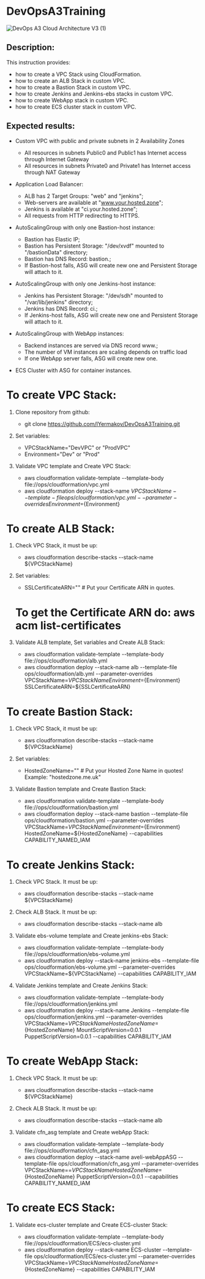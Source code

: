 # DevOpsA3Training

![DevOps A3 Cloud Architecture V3 (1)](https://user-images.githubusercontent.com/23032052/68381416-59976580-015a-11ea-8b66-5352442be2c7.png)


## Description:
This instruction provides:
  - how to create a VPC Stack using CloudFormation.
  - how to create an ALB Stack in custom VPC.
  - how to create a Bastion Stack in custom VPC.
  - how to create Jenkins and Jenkins-ebs stacks in custom VPC.
  - how to create WebApp stack in custom VPC.
  - how to create ECS cluster stack in custom VPC.


## Expected results:
- Custom VPC with public and private subnets in 2 Availability Zones
  * All resources in subnets Public0 and Public1 has Internet access through Internet Gateway
  * All resources in subnets Private0 and Private1 has Internet access through NAT Gateway

- Application Load Balancer:
  * ALB has 2 Target Groups: "web" and "jenkins";
  * Web-servers are available at "www.your.hosted.zone";
  * Jenkins is available at "ci.your.hosted.zone";
  * All requests from HTTP redirecting to HTTPS.

- AutoScalingGroup with only one Bastion-host instance:
  * Bastion has Elastic IP;
  * Bastion has Persistent Storage: "/dev/xvdf" mounted to "/bastionData" directory;
  * Bastion has DNS Record: bastion.<HostedZoneName>;
  * If Bastion-host falls, ASG will create new one and Persistent Storage will attach to it.

- AutoScalingGroup with only one Jenkins-host instance:
  * Jenkins has Persistent Storage: "/dev/sdh" mounted to "/var/lib/jenkins" directory;
  * Jenkins has DNS Record: ci.<HostedZoneName>;
  * If Jenkins-host falls, ASG will create new one and Persistent Storage will attach to it.

- AutoScalingGroup with WebApp instances:
  * Backend instances are served via DNS record www.<HostedZoneName>;
  * The number of VM instances are scaling depends on traffic load
  * If one WebApp server falls, ASG will create new one.

- ECS Cluster with ASG for container instances.

# To create VPC Stack:
1. Clone repository from github:
   - git clone https://github.com/IYermakov/DevOpsA3Training.git

2. Set variables:
   - VPCStackName="DevVPC" or "ProdVPC"
   - Environment="Dev" or "Prod"

3. Validate VPC template and Create VPC Stack:
   - aws cloudformation validate-template --template-body file://ops/cloudformation/vpc.yml
   - aws cloudformation deploy --stack-name ${VPCStackName} --template-file ops/cloudformation/vpc.yml --parameter-overrides Environment=${Environment}


# To create ALB Stack:
1. Check VPC Stack, it must be up:
   - aws cloudformation describe-stacks --stack-name ${VPCStackName}

2. Set variables:
   - SSLCertificateARN="" # Put your Certificate ARN in quotes.
   # To get the Certificate ARN do: aws acm list-certificates

3. Validate ALB template, Set variables and Create ALB Stack:
   - aws cloudformation validate-template --template-body file://ops/cloudformation/alb.yml
   - aws cloudformation deploy --stack-name alb --template-file ops/cloudformation/alb.yml --parameter-overrides VPCStackName=${VPCStackName} Environment=${Environment} SSLCertificateARN=${SSLCertificateARN}


# To create Bastion Stack:
1. Check VPC Stack, it must be up:
   - aws cloudformation describe-stacks --stack-name ${VPCStackName}

2. Set variables:
   - HostedZoneName="" # Put your Hosted Zone Name in quotes! Example: "hostedzone.me.uk"

3. Validate Bastion template and Create Bastion Stack:
   - aws cloudformation validate-template --template-body file://ops/cloudformation/bastion.yml
   - aws cloudformation deploy --stack-name bastion --template-file ops/cloudformation/bastion.yml --parameter-overrides VPCStackName=${VPCStackName} Environment=${Environment} HostedZoneName=${HostedZoneName} --capabilities CAPABILITY_NAMED_IAM


# To create Jenkins Stack:
1. Check VPC Stack. It must be up:
   - aws cloudformation describe-stacks --stack-name ${VPCStackName}

2. Check ALB Stack. It must be up:
   - aws cloudformation describe-stacks --stack-name alb

3. Validate ebs-volume template and Create jenkins-ebs Stack:
   - aws cloudformation validate-template --template-body file://ops/cloudformation/ebs-volume.yml
   - aws cloudformation deploy --stack-name jenkins-ebs --template-file ops/cloudformation/ebs-volume.yml --parameter-overrides VPCStackName=${VPCStackName} --capabilities CAPABILITY_IAM

4. Validate Jenkins template and Create Jenkins Stack:
   - aws cloudformation validate-template --template-body file://ops/cloudformation/jenkins.yml
   - aws cloudformation deploy --stack-name Jenkins --template-file ops/cloudformation/jenkins.yml --parameter-overrides VPCStackName=${VPCStackName} HostedZoneName=${HostedZoneName} MountScriptVersion=0.0.1 PuppetScriptVersion=0.0.1 --capabilities CAPABILITY_IAM


# To create WebApp Stack:
1. Check VPC Stack. It must be up:
   - aws cloudformation describe-stacks --stack-name ${VPCStackName}

2. Check ALB Stack. It must be up:
   - aws cloudformation describe-stacks --stack-name alb

3. Validate cfn_asg template and Create webApp Stack:
   - aws cloudformation validate-template --template-body file://ops/cloudformation/cfn_asg.yml
   - aws cloudformation deploy --stack-name aveli-webAppASG --template-file ops/cloudformation/cfn_asg.yml --parameter-overrides VPCStackName==${VPCStackName} HostedZoneName=${HostedZoneName} PuppetScriptVersion=0.0.1 --capabilities CAPABILITY_NAMED_IAM


# To create ECS Stack:
1. Validate ecs-cluster template and Create ECS-cluster Stack:

   - aws cloudformation validate-template --template-body file://ops/cloudformation/ECS/ecs-cluster.yml
   - aws cloudformation deploy --stack-name ECS-cluster --template-file ops/cloudformation/ECS/ecs-cluster.yml --parameter-overrides VPCStackName=${VPCStackName} HostedZoneName=${HostedZoneName} --capabilities CAPABILITY_IAM
